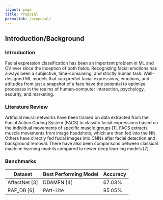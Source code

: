```yaml
---
layout: page
title: Proposal
permalink: /proposal/
---
```


## Introduction/Background

### Introduction
Facial expression classification has been an important problem in ML and CV ever since the inception of both fields. Recognizing facial emotions has always been a subjective, time-consuming, and strictly human task. Well-designed ML models that can predict facial expressions, emotions, and attitudes from just a snapshot of a face have the potential to optimize processes in the realms of human-computer interaction, psychology, security, and marketing.

### Literature Review
Artificial neural networks have been trained on data extracted from the Facial Action Coding System (FACS) to classify facial expressions based on the individual movements of specific muscle groups [1]. FACS extracts muscle movements from image headshots, which are then fed into the NN. Others have directly fed facial images into CNNs after facial detection and background removal. There have also been comparisons between classical machine learning models compared to newer deep learning models [7].

### Benchmarks

| Dataset | Best Performing Model | Accuracy |
| ------- | --------------------- | -------- |
| AffectNet [3] | DDAMFN [4] | 67.03% |
| RAF_DB [6]    | PAtt-Lite  | 95.05% |
